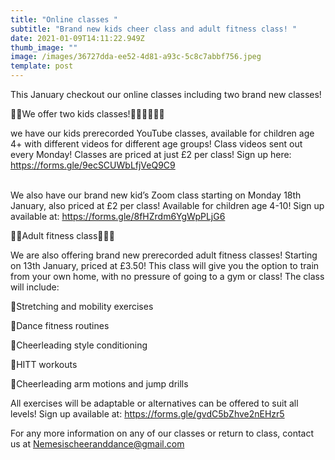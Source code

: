 ```yaml
---
title: "Online classes "
subtitle: "Brand new kids cheer class and adult fitness class! "
date: 2021-01-09T14:11:22.949Z
thumb_image: ""
image: /images/36727dda-ee52-4d81-a93c-5c8c7abbf756.jpeg
template: post
---
```

This January checkout our online classes including two brand new classes! 

👯‍♀️We offer two kids classes!🤸🏻‍♀️🏃🏽‍♀️ 

we have our kids prerecorded YouTube classes, available for children age 4+ with different videos for different age groups! Class videos sent out every Monday! Classes are priced at just £2 per class! Sign up here: https://forms.gle/9ecSCUWbLfjVeQ9C9

\
We also have our brand new kid’s Zoom class starting on Monday 18th January, also priced at £2 per class! Available for children age 4-10! Sign up available at: https://forms.gle/8fHZrdm6YgWpPLjG6

🏋️‍♀️Adult fitness class🏃🏽‍♀️

We are also offering brand new prerecorded adult fitness classes! Starting on 13th January, priced at £3.50! This class will give you the option to train from your own home, with no pressure  of going to a gym or class! The class will include: 

🌟Stretching and mobility exercises

🌟Dance fitness routines 

🌟Cheerleading style conditioning 

🌟HITT workouts 

🌟Cheerleading arm motions and jump drills 

All exercises will be adaptable or alternatives can be offered to suit all levels! Sign up available at: https://forms.gle/gvdC5bZhve2nEHzr5

For any more information on any of our classes or return to class, contact us at Nemesischeeranddance@gmail.com
